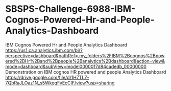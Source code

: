 # SBSPS-Challenge-6988-IBM-Cognos-Powered-Hr-and-People-Analytics-Dashboard
IBM Cognos Powered Hr and People Analytics Dashboard
https://us1.ca.analytics.ibm.com/bi/?perspective=dashboard&pathRef=.my_folders%2FIBM%2Bcognos%2Bpowered%2BHr%2Band%2Bpeople%2Banalytics%2Bdashboard&action=view&mode=dashboard&subView=model0000017d84cadedb_00000000 
Demonstration on IBM cognos HR powered and people Analytics Dashboard
https://drive.google.com/file/d/1H7TLZ-7QbRaJLOaz1N_s5WkqqFvEcCIF/view?usp=sharing
